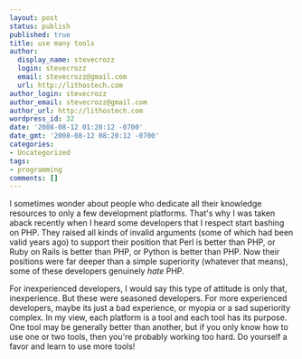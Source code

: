 ```yaml
---
layout: post
status: publish
published: true
title: use many tools
author:
  display_name: stevecrozz
  login: stevecrozz
  email: stevecrozz@gmail.com
  url: http://lithostech.com
author_login: stevecrozz
author_email: stevecrozz@gmail.com
author_url: http://lithostech.com
wordpress_id: 32
date: '2008-08-12 01:20:12 -0700'
date_gmt: '2008-08-12 08:20:12 -0700'
categories:
- Uncategorized
tags:
- programming
comments: []
---
```

I sometimes wonder about people who dedicate all their knowledge
resources to only a few development platforms. That's why I was taken
aback recently when I heard some developers that I respect start bashing
on PHP. They raised all kinds of invalid arguments (some of which had
been valid years ago) to support their position that Perl is better than
PHP, or Ruby on Rails is better than PHP, or Python is better than PHP.
Now their positions were far deeper than a simple superiority (whatever
that means), some of these developers genuinely *hate* PHP.

For inexperienced developers, I would say this type of attitude is only
that, inexperience. But these were seasoned developers. For more
experienced developers, maybe its just a bad experience, or myopia or a
sad superiority complex. In my view, each platform is a tool and each
tool has its purpose. One tool may be generally better than another, but
if you only know how to use one or two tools, then you're probably
working too hard. Do yourself a favor and learn to use more tools!
